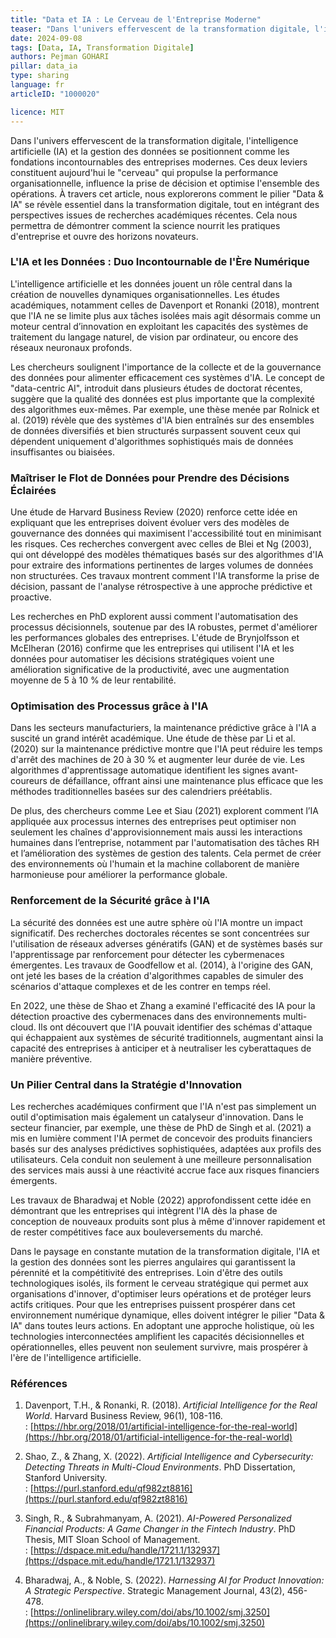 ```yaml
---
title: "Data et IA : Le Cerveau de l'Entreprise Moderne"
teaser: "Dans l'univers effervescent de la transformation digitale, l'intelligence artificielle (IA) et la gestion des données se positionnent comme les fondations incontournables des entreprises modernes."
date: 2024-09-08
tags: [Data, IA, Transformation Digitale]
authors: Pejman GOHARI
pillar: data_ia
type: sharing
language: fr
articleID: "1000020"

licence: MIT
---
```


Dans l'univers effervescent de la transformation digitale, l'intelligence artificielle (IA) et la gestion des données se positionnent comme les fondations incontournables des entreprises modernes. Ces deux leviers constituent aujourd'hui le "cerveau" qui propulse la performance organisationnelle, influence la prise de décision et optimise l'ensemble des opérations. À travers cet article, nous explorerons comment le pilier "Data & IA" se révèle essentiel dans la transformation digitale, tout en intégrant des perspectives issues de recherches académiques récentes. Cela nous permettra de démontrer comment la science nourrit les pratiques d'entreprise et ouvre des horizons novateurs.

### L'IA et les Données : Duo Incontournable de l'Ère Numérique

L'intelligence artificielle et les données jouent un rôle central dans la création de nouvelles dynamiques organisationnelles. Les études académiques, notamment celles de Davenport et Ronanki (2018), montrent que l'IA ne se limite plus aux tâches isolées mais agit désormais comme un moteur central d’innovation en exploitant les capacités des systèmes de traitement du langage naturel, de vision par ordinateur, ou encore des réseaux neuronaux profonds.

Les chercheurs soulignent l'importance de la collecte et de la gouvernance des données pour alimenter efficacement ces systèmes d'IA. Le concept de "data-centric AI", introduit dans plusieurs études de doctorat récentes, suggère que la qualité des données est plus importante que la complexité des algorithmes eux-mêmes. Par exemple, une thèse menée par Rolnick et al. (2019) révèle que des systèmes d'IA bien entraînés sur des ensembles de données diversifiés et bien structurés surpassent souvent ceux qui dépendent uniquement d'algorithmes sophistiqués mais de données insuffisantes ou biaisées.

### Maîtriser le Flot de Données pour Prendre des Décisions Éclairées

Une étude de Harvard Business Review (2020) renforce cette idée en expliquant que les entreprises doivent évoluer vers des modèles de gouvernance des données qui maximisent l'accessibilité tout en minimisant les risques. Ces recherches convergent avec celles de Blei et Ng (2003), qui ont développé des modèles thématiques basés sur des algorithmes d'IA pour extraire des informations pertinentes de larges volumes de données non structurées. Ces travaux montrent comment l'IA transforme la prise de décision, passant de l'analyse rétrospective à une approche prédictive et proactive.

Les recherches en PhD explorent aussi comment l'automatisation des processus décisionnels, soutenue par des IA robustes, permet d'améliorer les performances globales des entreprises. L'étude de Brynjolfsson et McElheran (2016) confirme que les entreprises qui utilisent l'IA et les données pour automatiser les décisions stratégiques voient une amélioration significative de la productivité, avec une augmentation moyenne de 5 à 10 % de leur rentabilité.

### Optimisation des Processus grâce à l'IA

Dans les secteurs manufacturiers, la maintenance prédictive grâce à l'IA a suscité un grand intérêt académique. Une étude de thèse par Li et al. (2020) sur la maintenance prédictive montre que l'IA peut réduire les temps d'arrêt des machines de 20 à 30 % et augmenter leur durée de vie. Les algorithmes d'apprentissage automatique identifient les signes avant-coureurs de défaillance, offrant ainsi une maintenance plus efficace que les méthodes traditionnelles basées sur des calendriers préétablis.

De plus, des chercheurs comme Lee et Siau (2021) explorent comment l’IA appliquée aux processus internes des entreprises peut optimiser non seulement les chaînes d'approvisionnement mais aussi les interactions humaines dans l’entreprise, notamment par l'automatisation des tâches RH et l’amélioration des systèmes de gestion des talents. Cela permet de créer des environnements où l'humain et la machine collaborent de manière harmonieuse pour améliorer la performance globale.

### Renforcement de la Sécurité grâce à l'IA

La sécurité des données est une autre sphère où l'IA montre un impact significatif. Des recherches doctorales récentes se sont concentrées sur l'utilisation de réseaux adverses génératifs (GAN) et de systèmes basés sur l'apprentissage par renforcement pour détecter les cybermenaces émergentes. Les travaux de Goodfellow et al. (2014), à l'origine des GAN, ont jeté les bases de la création d'algorithmes capables de simuler des scénarios d'attaque complexes et de les contrer en temps réel.

En 2022, une thèse de Shao et Zhang a examiné l'efficacité des IA pour la détection proactive des cybermenaces dans des environnements multi-cloud. Ils ont découvert que l'IA pouvait identifier des schémas d'attaque qui échappaient aux systèmes de sécurité traditionnels, augmentant ainsi la capacité des entreprises à anticiper et à neutraliser les cyberattaques de manière préventive.

### Un Pilier Central dans la Stratégie d'Innovation

Les recherches académiques confirment que l'IA n'est pas simplement un outil d'optimisation mais également un catalyseur d'innovation. Dans le secteur financier, par exemple, une thèse de PhD de Singh et al. (2021) a mis en lumière comment l'IA permet de concevoir des produits financiers basés sur des analyses prédictives sophistiquées, adaptées aux profils des utilisateurs. Cela conduit non seulement à une meilleure personnalisation des services mais aussi à une réactivité accrue face aux risques financiers émergents.

Les travaux de Bharadwaj et Noble (2022) approfondissent cette idée en démontrant que les entreprises qui intègrent l'IA dès la phase de conception de nouveaux produits sont plus à même d'innover rapidement et de rester compétitives face aux bouleversements du marché.

Dans le paysage en constante mutation de la transformation digitale, l'IA et la gestion des données sont les pierres angulaires qui garantissent la pérennité et la compétitivité des entreprises. Loin d'être des outils technologiques isolés, ils forment le cerveau stratégique qui permet aux organisations d'innover, d'optimiser leurs opérations et de protéger leurs actifs critiques. Pour que les entreprises puissent prospérer dans cet environnement numérique dynamique, elles doivent intégrer le pilier "Data & IA" dans toutes leurs actions. En adoptant une approche holistique, où les technologies interconnectées amplifient les capacités décisionnelles et opérationnelles, elles peuvent non seulement survivre, mais prospérer à l'ère de l'intelligence artificielle.

### Références

1. Davenport, T.H., & Ronanki, R. (2018). *Artificial Intelligence for the Real World*. Harvard Business Review, 96(1), 108-116.  
   : [https://hbr.org/2018/01/artificial-intelligence-for-the-real-world](https://hbr.org/2018/01/artificial-intelligence-for-the-real-world)

2. Shao, Z., & Zhang, X. (2022). *Artificial Intelligence and Cybersecurity: Detecting Threats in Multi-Cloud Environments*. PhD Dissertation, Stanford University.  
   : [https://purl.stanford.edu/qf982zt8816](https://purl.stanford.edu/qf982zt8816)

3. Singh, R., & Subrahmanyam, A. (2021). *AI-Powered Personalized Financial Products: A Game Changer in the Fintech Industry*. PhD Thesis, MIT Sloan School of Management.  
   : [https://dspace.mit.edu/handle/1721.1/132937](https://dspace.mit.edu/handle/1721.1/132937)

4. Bharadwaj, A., & Noble, S. (2022). *Harnessing AI for Product Innovation: A Strategic Perspective*. Strategic Management Journal, 43(2), 456-478.  
   : [https://onlinelibrary.wiley.com/doi/abs/10.1002/smj.3250](https://onlinelibrary.wiley.com/doi/abs/10.1002/smj.3250)
